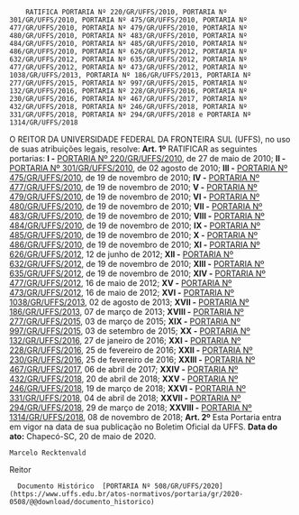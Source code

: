         RATIFICA PORTARIA Nº 220/GR/UFFS/2010, PORTARIA Nº 301/GR/UFFS/2010, PORTARIA Nº 475/GR/UFFS/2010, PORTARIA Nº 477/GR/UFFS/2010, PORTARIA Nº 479/GR/UFFS/2010, PORTARIA Nº 480/GR/UFFS/2010, PORTARIA Nº 483/GR/UFFS/2010, PORTARIA Nº 484/GR/UFFS/2010, PORTARIA Nº 485/GR/UFFS/2010, PORTARIA Nº 486/GR/UFFS/2010, PORTARIA Nº 626/GR/UFFS/2012, PORTARIA Nº 632/GR/UFFS/2012, PORTARIA Nº 635/GR/UFFS/2012, PORTARIA Nº 477/GR/UFFS/2012, PORTARIA Nº 473/GR/UFFS/2012, PORTARIA Nº 1038/GR/UFFS/2013, PORTARIA Nº 186/GR/UFFS/2013, PORTARIA Nº 277/GR/UFFS/2015, PORTARIA Nº 997/GR/UFFS/2015, PORTARIA Nº 132/GR/UFFS/2016, PORTARIA Nº 228/GR/UFFS/2016, PORTARIA Nº 230/GR/UFFS/2016, PORTARIA Nº 467/GR/UFFS/2017, PORTARIA Nº 432/GR/UFFS/2018, PORTARIA Nº 246/GR/UFFS/2018, PORTARIA Nº 331/GR/UFFS/2018, PORTARIA Nº 294/GR/UFFS/2018 e PORTARIA Nº 1314/GR/UFFS/2018  

 O REITOR DA UNIVERSIDADE FEDERAL DA FRONTEIRA SUL (UFFS), no uso de suas atribuições legais, resolve:   **Art. 1º**  RATIFICAR as seguintes portarias: **I -**  [PORTARIA Nº 220/GR/UFFS/2010](https://www.uffs.edu.br/atos-normativos/portaria/gr/2010-0220), de 27 de maio de 2010; **II -**  [PORTARIA Nº 301/GR/UFFS/2010](https://www.uffs.edu.br/atos-normativos/portaria/gr/2010-0301), de 02 agosto de 2010; **III -**  [PORTARIA Nº 475/GR/UFFS/2010](https://www.uffs.edu.br/atos-normativos/portaria/gr/2010-0475), de 19 de novembro de 2010; **IV -**  [PORTARIA Nº 477/GR/UFFS/2010](https://www.uffs.edu.br/atos-normativos/portaria/gr/2010-0477), de 19 de novembro de 2010; **V -**  [PORTARIA Nº 479/GR/UFFS/2010](https://www.uffs.edu.br/atos-normativos/portaria/gr/2010-0479), de 19 de novembro de 2010; **VI -**  [PORTARIA Nº 480/GR/UFFS/2010](https://www.uffs.edu.br/atos-normativos/portaria/gr/2010-0480), de 19 de novembro de 2010; **VII -**  [PORTARIA Nº 483/GR/UFFS/2010](https://www.uffs.edu.br/atos-normativos/portaria/gr/2010-0483), de 19 de novembro de 2010; **VIII -**  [PORTARIA Nº 484/GR/UFFS/2010](https://www.uffs.edu.br/atos-normativos/portaria/gr/2010-0484), de 19 de novembro de 2010; **IX -**  [PORTARIA Nº 485/GR/UFFS/2010](https://www.uffs.edu.br/atos-normativos/portaria/gr/2010-0485), de 19 de novembro de 2010; **X -**  [PORTARIA Nº 486/GR/UFFS/2010](https://www.uffs.edu.br/atos-normativos/portaria/gr/2010-0486), de 19 de novembro de 2010; **XI -**  [PORTARIA Nº 626/GR/UFFS/2012](https://www.uffs.edu.br/atos-normativos/portaria/gr/2012-0626), 12 de junho de 2012; **XII -**  [PORTARIA Nº 632/GR/UFFS/2012](https://www.uffs.edu.br/atos-normativos/portaria/gr/2012-0632), de 19 de novembro de 2010; **XIII -**  [PORTARIA Nº 635/GR/UFFS/2012](https://www.uffs.edu.br/atos-normativos/portaria/gr/2012-0635), de 19 de novembro de 2010; **XIV -**  [PORTARIA Nº 477/GR/UFFS/2012](https://www.uffs.edu.br/atos-normativos/portaria/gr/2012-0477), 16 de maio de 2012; **XV -**  [PORTARIA Nº 473/GR/UFFS/2012](https://www.uffs.edu.br/atos-normativos/portaria/gr/2012-0473), 16 de maio de 2012; **XVI -**  [PORTARIA Nº 1038/GR/UFFS/2013](https://www.uffs.edu.br/atos-normativos/portaria/gr/2013-1038), 02 de agosto de 2013; **XVII -**  [PORTARIA Nº 186/GR/UFFS/2013](https://www.uffs.edu.br/atos-normativos/portaria/gr/2013-0186), 07 de março de 2013; **XVIII -**  [PORTARIA Nº 277/GR/UFFS/2015](https://www.uffs.edu.br/atos-normativos/portaria/gr/2015-0277), 03 de março de 2015; **XIX -**  [PORTARIA Nº 997/GR/UFFS/2015](https://www.uffs.edu.br/atos-normativos/portaria/gr/2015-0997), 03 de setembro de 2015; **XX -**  [PORTARIA Nº 132/GR/UFFS/2016](https://www.uffs.edu.br/atos-normativos/portaria/gr/2016-0132), 27 de janeiro de 2016; **XXI -**  [PORTARIA Nº 228/GR/UFFS/2016](https://www.uffs.edu.br/atos-normativos/portaria/gr/2016-0228), 25 de fevereiro de 2016; **XXII -**  [PORTARIA Nº 230/GR/UFFS/2016](https://www.uffs.edu.br/atos-normativos/portaria/gr/2016-0230), 25 de fevereiro de 2016; **XXIII -**  [PORTARIA Nº 467/GR/UFFS/2017](https://www.uffs.edu.br/atos-normativos/portaria/gr/2017-0467), 06 de abril de 2017; **XXIV -**  [PORTARIA Nº 432/GR/UFFS/2018](https://www.uffs.edu.br/atos-normativos/portaria/gr/2018-0432), 20 de abril de 2018; **XXV -**  [PORTARIA Nº 246/GR/UFFS/2018](https://www.uffs.edu.br/atos-normativos/portaria/gr/2018-0246), 19 de março de 2018; **XXVI -**  [PORTARIA Nº 331/GR/UFFS/2018](https://www.uffs.edu.br/atos-normativos/portaria/gr/2018-0331), 04 de abril de 2018; **XXVII -**  [PORTARIA Nº 294/GR/UFFS/2018](https://www.uffs.edu.br/atos-normativos/portaria/gr/2018-0294), 29 de março de 2018; **XXVIII -**  [PORTARIA Nº 1314/GR/UFFS/2018](https://www.uffs.edu.br/atos-normativos/portaria/gr/2018-1314), 08 de novembro de 2018;  **Art. 2º**  Esta Portaria entra em vigor na data de sua publicação no Boletim Oficial da UFFS.        **Data do ato:** Chapecó-SC, 20 de maio de 2020.   
 

    Marcelo Recktenvald   
 Reitor 

      Documento Histórico  [PORTARIA Nº 508/GR/UFFS/2020](https://www.uffs.edu.br/atos-normativos/portaria/gr/2020-0508/@@download/documento_historico)     
      